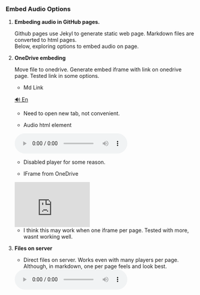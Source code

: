 ### Embed Audio Options

1. **Embeding audio in GitHub pages.**

   Github pages use Jekyl to generate static web page.
   Markdown files are converted to html pages.  
   Below, exploring options to embed audio on page.

2. **OneDrive embeding**

   Move file to onedrive. Generate embed iframe with link on onedrive page. Tested link in some options.

   - Md Link

   [🔊 En](https://1drv.ms/u/c/37f44e52f80d7972/IQRoqaRxwZwHQp7DhgsZ1OuHAe1_SFLcJBV_GhykONj7804)

   - Need to open new tab, not convenient.

   - Audio html element

    <audio controls>
    <source src="https://1drv.ms/u/c/37f44e52f80d7972/IQRoqaRxwZwHQp7DhgsZ1OuHAe1_SFLcJBV_GhykONj7804" type="audio/mpeg">
    Your browser does not support the audio element.
    </audio>

   - Disabled player for some reason.

   - IFrame from OneDrive

    <iframe src="https://1drv.ms/u/c/37f44e52f80d7972/IQRoqaRxwZwHQp7DhgsZ1OuHAe1_SFLcJBV_GhykONj7804" width="200" height="120" frameborder="0" scrolling="no"></iframe>

   - I think this may work when one iframe per page.
     Tested with more, wasnt working well.

3. **Files on server**

   - Direct files on server.
     Works even with many players per page.
     Although, in markdown, one per page feels and look best.

   <audio controls>
   <source src="./../Morpheus_Documentation/audio_en/IRect.mp3" type="audio/mpeg">
   Your browser does not support the audio element.
   </audio>
